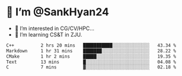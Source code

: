 # 👋 I’m @SankHyan24

- 👀 I’m interested in CG/CV/HPC...
- 🌱 I’m learning CS&T in ZJU.

<!---
SankHyan24/SankHyan24 is a ✨ special ✨ repository because its `README.md` (this file) appears on your GitHub profile.
You can click the Preview link to take a look at your changes.
--->
<!--START_SECTION:waka-->

```txt
C++          2 hrs 20 mins   ███████████░░░░░░░░░░░░░░   43.34 %
Markdown     1 hr 31 mins    ███████░░░░░░░░░░░░░░░░░░   28.22 %
CMake        1 hr 2 mins     █████░░░░░░░░░░░░░░░░░░░░   19.35 %
Text         13 mins         █░░░░░░░░░░░░░░░░░░░░░░░░   04.08 %
C            7 mins          ▓░░░░░░░░░░░░░░░░░░░░░░░░   02.18 %
```

<!--END_SECTION:waka-->
